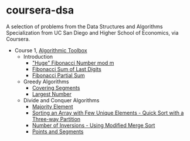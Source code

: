 # coursera-dsa
A selection of problems from the Data Structures and Algorithms Specialization from UC San Diego and Higher School of Economics, via Coursera.

- Course 1, [Algorithmic Toolbox](https://www.coursera.org/learn/algorithmic-toolbox)
  - Introduction
    - ["Huge" Fibonacci Number mod m](https://github.com/akritskiy/coursera-dsa/blob/master/FibonacciHuge.java)
    - [Fibonacci Sum of Last Digits](https://github.com/akritskiy/coursera-dsa/blob/master/FibonacciSumLastDigit.java)
    - [Fibonacci Partial Sum](https://github.com/akritskiy/coursera-dsa/blob/master/FibonacciPartialSum.java)
  - Greedy Algorithms
    - [Covering Segments](https://github.com/akritskiy/coursera-dsa/blob/master/CoveringSegments.java)
    - [Largest Number](https://github.com/akritskiy/coursera-dsa/blob/master/LargestNumber.java)
  - Divide and Conquer Algorithms
    - [Majority Element](https://github.com/akritskiy/coursera-dsa/blob/master/MajorityElement.java)
    - [Sorting an Array with Few Unique Elements - Quick Sort with a Three-way Partition](https://github.com/akritskiy/coursera-dsa/blob/master/Sorting.java)
    - [Number of Inversions - Using Modified Merge Sort](https://github.com/akritskiy/coursera-dsa/blob/master/Inversions.java)
    - [Points and Segments](https://github.com/akritskiy/coursera-dsa/blob/master/PointsAndSegments.java)
